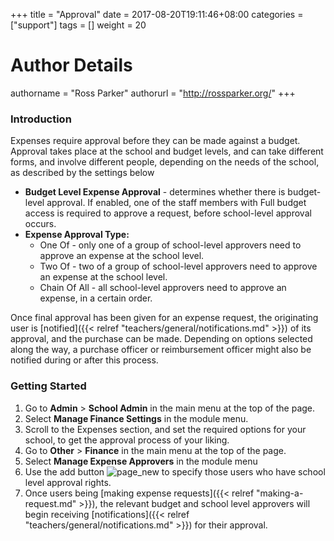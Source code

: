+++
title = "Approval"
date = 2017-08-20T19:11:46+08:00
categories = ["support"]
tags = []
weight = 20
# Author Details
authorname = "Ross Parker"
authorurl = "http://rossparker.org/"
+++

### Introduction

Expenses require approval before they can be made against a budget. Approval takes place at the school and budget levels, and can take different forms, and involve different people, depending on the needs of the school, as described by the settings below

*   **Budget Level Expense Approval** - determines whether there is budget-level approval. If enabled, one of the staff members with Full budget access is required to approve a request, before school-level approval occurs.
*   **Expense Approval Type:**
    *   One Of - only one of a group of school-level approvers need to approve an expense at the school level.
    *   Two Of - two of a group of school-level approvers need to approve an expense at the school level.
    *   Chain Of All - all school-level approvers need to approve an expense, in a certain order.

Once final approval has been given for an expense request, the originating user is [notified]({{< relref "teachers/general/notifications.md" >}}) of its approval, and the purchase can be made. Depending on options selected along the way, a purchase officer or reimbursement officer might also be notified during or after this process.

### Getting Started

1.  Go to **Admin** > **School Admin** in the main menu at the top of the page.
2.  Select **Manage Finance Settings** in the module menu.
3.  Scroll to the Expenses section, and set the required options for your school, to get the approval process of your liking.
4.  Go to **Other** > **Finance** in the main menu at the top of the page.
5.  Select **Manage Expense Approvers** in the module menu
6.  Use the add button ![page_new](https://gibbonedu.org/wp-content/uploads/2012/12/page_new.gif?classes=inline) to specify those users who have school level approval rights.
7.  Once users being [making expense requests]({{< relref "making-a-request.md" >}}), the relevant budget and school level approvers will begin receiving [notifications]({{< relref "teachers/general/notifications.md" >}}) for their approval.
